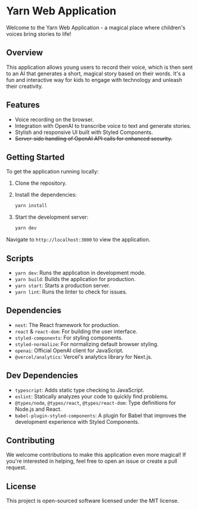 # Yarn Web Application

Welcome to the Yarn Web Application - a magical place where children's voices
bring stories to life!

## Overview

This application allows young users to record their voice, which is then sent to
an AI that generates a short, magical story based on their words. It's a fun and
interactive way for kids to engage with technology and unleash their creativity.

## Features

- Voice recording on the browser.
- Integration with OpenAI to transcribe voice to text and generate stories.
- Stylish and responsive UI built with Styled Components.
- ~~Server-side handling of OpenAI API calls for enhanced security.~~

## Getting Started

To get the application running locally:

1. Clone the repository.
2. Install the dependencies:

   ```bash
   yarn install
   ```

3. Start the development server:

   ```bash
   yarn dev
   ```

Navigate to `http://localhost:3000` to view the application.

## Scripts

- `yarn dev`: Runs the application in development mode.
- `yarn build`: Builds the application for production.
- `yarn start`: Starts a production server.
- `yarn lint`: Runs the linter to check for issues.

## Dependencies

- `next`: The React framework for production.
- `react` & `react-dom`: For building the user interface.
- `styled-components`: For styling components.
- `styled-normalize`: For normalizing default browser styling.
- `openai`: Official OpenAI client for JavaScript.
- `@vercel/analytics`: Vercel's analytics library for Next.js.

## Dev Dependencies

- `typescript`: Adds static type checking to JavaScript.
- `eslint`: Statically analyzes your code to quickly find problems.
- `@types/node`, `@types/react`, `@types/react-dom`: Type definitions for
  Node.js and React.
- `babel-plugin-styled-components`: A plugin for Babel that improves the
  development experience with Styled Components.

## Contributing

We welcome contributions to make this application even more magical! If you're
interested in helping, feel free to open an issue or create a pull request.

## License

This project is open-sourced software licensed under the MIT license.
